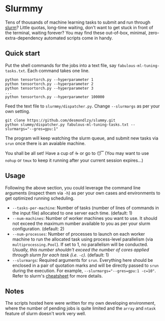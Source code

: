 Slurmmy
=================

Tens of thousands of machine learning tasks to submit and run through [slurm](https://slurm.schedmd.com/documentation.html)? Little quotas, long-time waiting, don't want to get stuck in front of the terminal, waiting forever? You may find these out-of-box, minimal, zero-extra-dependency automated scripts come in handy.

Quick start
-----------------
Put the shell commands for the jobs into a text file, say `fabulous-ml-tuning-tasks.txt`. Each command takes one line.
```
python tensortorch.py --hyperparameter 1
python tensortorch.py --hyperparameter 2
python tensortorch.py --hyperparameter 3
...
python tensortorch.py --hyperparameter 100000
```

Feed the text file to `slurmmy/dispatcher.py`. Change `--slurmargs` as per your own setting.
```
git clone https://github.com/desmondlzy/slummy.git 
python slummy/dispatcher.py fabulous-ml-tuning-tasks.txt --slurmargs="--gres=gpu:1"
```
The program will keep watching the slurm queue, and submit new tasks via `srun` once there is an avaiable machine.

You shall be all set! Have a cup of :coffee: or go to :sleeping: (You may want to use `nohup` or `tmux` to keep it running after your current session expires...)

Usage
------------------
Following the above section, you could leverage the command line arguments (inspect them via `-h`) as per your own cases and environments to get optimized running scheduling.

- `--tasks-per-machine`: Number of tasks (number of lines of commands in the input file) allocated to one server each time. (default: 1)
- `--num-machines`: Number of worker machines you want to use. It should not exceed the maximum number available to you as per your slurm configuration. (default: 2)
- `--num-processes`: Number of processes to launch on each worker machine to run the allocated task using process-level parallelism (via `multiprocessing.Pool`). If set to 1, no parallelism will be conducted. *Usually, this number shouldn't exceed the number of cores applied through slurm for each task (i.e. `-c`).* (default: 1)
- `--slurmargs`: Required arguments for `srun`. Everything here should be enclosed in a pair of quotation marks and will be directly passed to `srun` during the execution. For example, `--slurmargs="--gres=gpu:1 -c=10"`. Refer to slurm's [cheatsheet](https://slurm.schedmd.com/pdfs/summary.pdf) for more details.

Notes
------------------
The scripts hosted here were written for my own developing environment, where the number of pending jobs is quite limited and the `array` and `ntask` feature of slurm doesn't work very well.